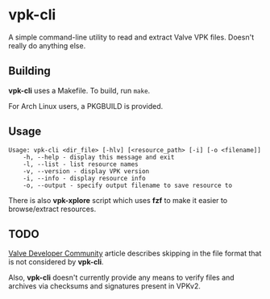 # vpk-cli
A simple command-line utility to read and extract Valve VPK files.
Doesn't really do anything else.

## Building
**vpk-cli** uses a Makefile. To build, run `make`.

For Arch Linux users, a PKGBUILD is provided.

## Usage

```
Usage: vpk-cli <dir_file> [-hlv] [<resource_path> [-i] [-o <filename]]
	-h, --help - display this message and exit
	-l, --list - list resource names
	-v, --version - display VPK version
	-i, --info - display resource info
	-o, --output - specify output filename to save resource to
```

There is also **vpk-xplore** script which uses **fzf** to make it easier to browse/extract resources.

## TODO
[Valve Developer Community](https://developer.valvesoftware.com/wiki/VPK_File_Format#Notes) article describes skipping in the file format that is not considered by **vpk-cli**.

Also, **vpk-cli** doesn't currently provide any means to verify files and archives via checksums and signatures present in VPKv2.
